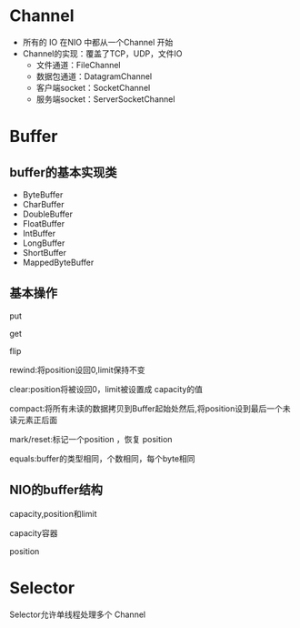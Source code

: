 # Channel

* 所有的 IO 在NIO 中都从一个Channel 开始
* Channel的实现：覆盖了TCP，UDP，文件IO
  * 文件通道：FileChannel
  * 数据包通道：DatagramChannel
  * 客户端socket：SocketChannel
  * 服务端socket：ServerSocketChannel

# Buffer

## buffer的基本实现类

- ByteBuffer
- CharBuffer
- DoubleBuffer
- FloatBuffer
- IntBuffer
- LongBuffer
- ShortBuffer
- MappedByteBuffer

## 基本操作

put

get

flip

rewind:将position设回0,limit保持不变

clear:position将被设回0，limit被设置成 capacity的值

compact:将所有未读的数据拷贝到Buffer起始处然后,将position设到最后一个未读元素正后面

mark/reset:标记一个position ，恢复 position

equals:buffer的类型相同，个数相同，每个byte相同



## NIO的buffer结构

capacity,position和limit

capacity容器

position

# Selector

Selector允许单线程处理多个 Channel